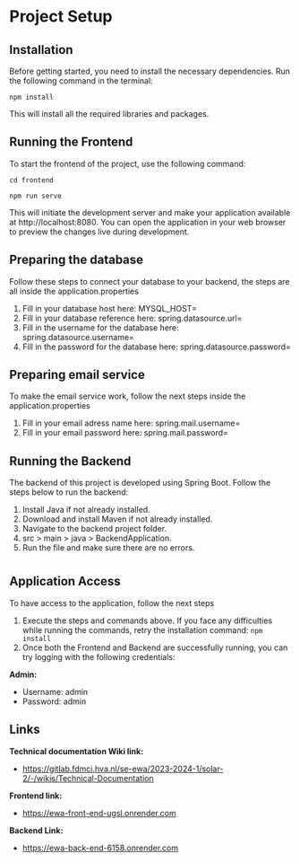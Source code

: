 # Project Setup

## Installation
Before getting started, you need to install the necessary dependencies. 
Run the following command in the terminal:
```
npm install
```
This will install all the required libraries and packages.

## Running the Frontend
To start the frontend of the project, use the following command:

```
cd frontend
```
```
npm run serve
```
This will initiate the development server and make your application 
available at http://localhost:8080. 
You can open the application in your web browser to preview the changes live during development.

## Preparing the database
Follow these steps to connect your database to your backend, the steps are all inside the application.properties
1. Fill in your database host here: MYSQL_HOST=
2. Fill in your database reference here: spring.datasource.url=
3. Fill in the username for the database here: spring.datasource.username=
4. Fill in the password for the database here: spring.datasource.password=

## Preparing email service
To make the email service work, follow the next steps inside the application.properties
1. Fill in your email adress name here: spring.mail.username=
2. Fill in your email password here: spring.mail.password=

## Running the Backend
The backend of this project is developed using Spring Boot. Follow the steps below to run the backend:

1. Install Java if not already installed.
2. Download and install Maven if not already installed.
3. Navigate to the backend project folder.
4. src > main > java > BackendApplication.
4. Run the file and make sure there are no errors.

#



## Application Access
To have access to the application, follow the next steps

1. Execute the steps and commands above. If you face any difficulties while running the commands, 
retry the installation command: `npm install`
2. Once both the Frontend and Backend are successfully running, you can try logging with the following credentials:

**Admin:** 
- Username: admin
- Password: admin

## Links
**Technical documentation Wiki link:**
- https://gitlab.fdmci.hva.nl/se-ewa/2023-2024-1/solar-2/-/wikis/Technical-Documentation

**Frontend link:**
- https://ewa-front-end-ugsl.onrender.com

**Backend Link:**
- https://ewa-back-end-6158.onrender.com
##
